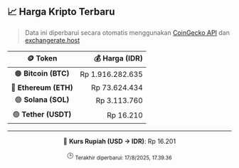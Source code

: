 

<!-- HARGA_KRIPTO -->
## 📈 Harga Kripto Terbaru

> Data ini diperbarui secara otomatis menggunakan [CoinGecko API](https://www.coingecko.com/) dan [exchangerate.host](https://exchangerate.host/)

<div align="center">

| 🪙 Token | 💰 Harga (IDR) |
|:------:|---------------:|
| 🟠 **Bitcoin (BTC)**   | Rp 1.916.282.635 |
| 🔵 **Ethereum (ETH)**  | Rp 73.624.434 |
| 🟣 **Solana (SOL)**    | Rp 3.113.760 |
| 🟢 **Tether (USDT)**   | Rp 16.210 |

---

💱 **Kurs Rupiah (USD → IDR)**: Rp 16.201

🕒 <sub>Terakhir diperbarui: 17/8/2025, 17.39.36</sub>

</div>
<!-- /HARGA_KRIPTO -->